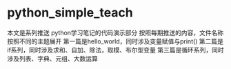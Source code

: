 # python_simple_teach
 本文是系列推送 python学习笔记的代码演示部分
 按照每期推送的内容，文件名称按照不同的主题展开
 第一篇是hello_world，同时涉及变量赋值与print()
 第二篇是if系列，同时涉及求和、自加、除法，取模、布尔型变量
 第三篇是循环系列，同时涉及列表、字典、元组、大数运算
